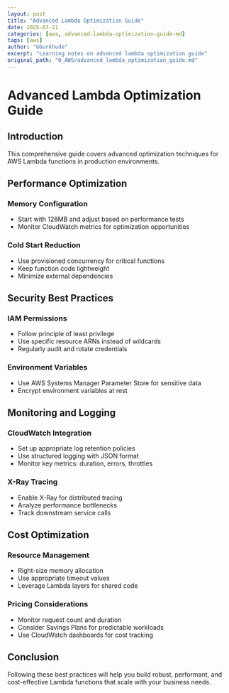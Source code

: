 ```yaml
---
layout: post
title: "Advanced Lambda Optimization Guide"
date: 2025-07-21
categories: [aws, advanced-lambda-optimization-guide-md]
tags: [aws]
author: "GGurkhude"
excerpt: "Learning notes on advanced lambda optimization guide"
original_path: "0_AWS/advanced_lambda_optimization_guide.md"
---
```


# Advanced Lambda Optimization Guide

## Introduction
This comprehensive guide covers advanced optimization techniques for AWS Lambda functions in production environments.

## Performance Optimization

### Memory Configuration
- Start with 128MB and adjust based on performance tests
- Monitor CloudWatch metrics for optimization opportunities

### Cold Start Reduction
- Use provisioned concurrency for critical functions
- Keep function code lightweight
- Minimize external dependencies

## Security Best Practices

### IAM Permissions
- Follow principle of least privilege
- Use specific resource ARNs instead of wildcards
- Regularly audit and rotate credentials

### Environment Variables
- Use AWS Systems Manager Parameter Store for sensitive data
- Encrypt environment variables at rest

## Monitoring and Logging

### CloudWatch Integration
- Set up appropriate log retention policies
- Use structured logging with JSON format
- Monitor key metrics: duration, errors, throttles

### X-Ray Tracing
- Enable X-Ray for distributed tracing
- Analyze performance bottlenecks
- Track downstream service calls

## Cost Optimization

### Resource Management
- Right-size memory allocation
- Use appropriate timeout values
- Leverage Lambda layers for shared code

### Pricing Considerations
- Monitor request count and duration
- Consider Savings Plans for predictable workloads
- Use CloudWatch dashboards for cost tracking

## Conclusion

Following these best practices will help you build robust, performant, and cost-effective Lambda functions that scale with your business needs.
